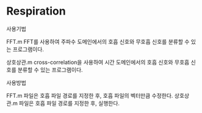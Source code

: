 # Respiration


사용기법

FFT.m
FFT를 사용하여 주파수 도메인에서의 호흡 신호와 무호흡 신호를 분류할 수 있는 프로그램이다.

상호상관.m
cross-correlation을 사용하여 시간 도메인에서의 호흡 신호와 무호흡 신호를 분류할 수 있는 프로그램이다.


사용방법


FFT.m 파일은 호흡 파일 경로를 지정한 후, 호흡 파일의 벡터만큼 수정한다.
상호상관.m 파일은 호흡 파일 경로를 지정한 후, 실행한다.
